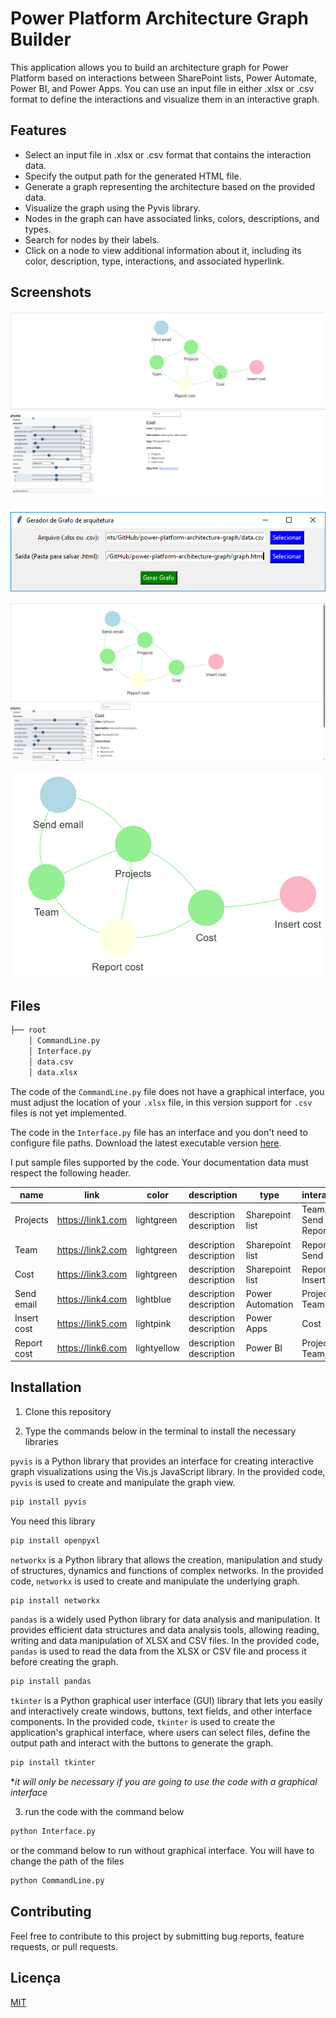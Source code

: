 
# Power Platform Architecture Graph Builder

This application allows you to build an architecture graph for Power Platform based on interactions between SharePoint lists, Power Automate, Power BI, and Power Apps. You can use an input file in either .xlsx or .csv format to define the interactions and visualize them in an interactive graph.

## Features

- Select an input file in .xlsx or .csv format that contains the interaction data.
- Specify the output path for the generated HTML file.
- Generate a graph representing the architecture based on the provided data.
- Visualize the graph using the Pyvis library.
- Nodes in the graph can have associated links, colors, descriptions, and types.
- Search for nodes by their labels.
- Click on a node to view additional information about it, including its color, description, type, interactions, and associated hyperlink.


## Screenshots

![demo.gif](https://raw.githubusercontent.com/welyson1/power-platform-architecture-graph/development/demo.gif)

![software.png](https://raw.githubusercontent.com/welyson1/power-platform-architecture-graph/development/software.png)

![html_generated.png](https://raw.githubusercontent.com/welyson1/power-platform-architecture-graph/development/html_generated.png)

![graph.png](https://raw.githubusercontent.com/welyson1/power-platform-architecture-graph/development/graph.png)


## Files
```bash
├── root
    │ CommandLine.py 
    │ Interface.py
    │ data.csv
    │ data.xlsx
```

The code of the `CommandLine.py` file does not have a graphical interface, you must adjust the location of your `.xlsx` file, in this version support for `.csv` files is not yet implemented.

The code in the `Interface.py` file has an interface and you don't need to configure file paths. Download the latest executable version [here](https://pip.pypa.io/en/stable/).

I put sample files supported by the code. Your documentation data must respect the following header.

|name |	link |	color	 | description |	type |	interactions |
| --- | ---- | --------- | ------------| ------- | ------------- |
| Projects |  https://link1.com |  lightgreen |  description description |  Sharepoint list |  Team, Cost, Send email, Report cost | 
| Team |  https://link2.com | lightgreen  |  description description |  Sharepoint list |  Report cost, Send email | 
| Cost |  https://link3.com |  lightgreen |  description description |  Sharepoint list |  Report cost, Insert cost | 
| Send email |  https://link4.com |  lightblue |  description description |  Power Automation |  Projects, Team |
| Insert cost |  https://link5.com |  lightpink |  description description |  Power Apps |  Cost |
| Report cost |  https://link6.com | lightyellow |  description description |  Power BI |  Projects, Team, Cost |


## Installation
1. Clone this repository

2. Type the commands below in the terminal to install the necessary libraries

`pyvis` is a Python library that provides an interface for creating interactive graph visualizations using the Vis.js JavaScript library. In the provided code, `pyvis` is used to create and manipulate the graph view.
```bash
pip install pyvis
```

You need this library
```bash
pip install openpyxl
```

`networkx` is a Python library that allows the creation, manipulation and study of structures, dynamics and functions of complex networks. In the provided code, `networkx` is used to create and manipulate the underlying graph.
```bash
pip install networkx
```

`pandas` is a widely used Python library for data analysis and manipulation. It provides efficient data structures and data analysis tools, allowing reading, writing and data manipulation of XLSX and CSV files. In the provided code, `pandas` is used to read the data from the XLSX or CSV file and process it before creating the graph.
```bash
pip install pandas
```

`tkinter` is a Python graphical user interface (GUI) library that lets you easily and interactively create windows, buttons, text fields, and other interface components. In the provided code, `tkinter` is used to create the application's graphical interface, where users can select files, define the output path and interact with the buttons to generate the graph.
```bash
pip install tkinter
```
**it will only be necessary if you are going to use the code with a graphical interface*

3. run the code with the command below

```bash
python Interface.py
```
or the command below to run without graphical interface. You will have to change the path of the files 
```bash
python CommandLine.py
```
## Contributing

Feel free to contribute to this project by submitting bug reports, feature requests, or pull requests.


## Licença

[MIT](https://choosealicense.com/licenses/mit/)